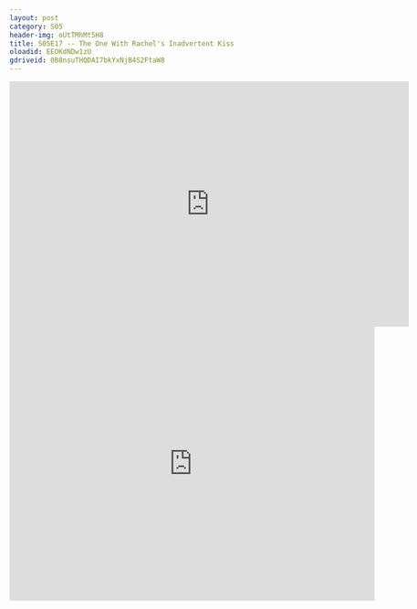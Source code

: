 ```yaml
---
layout: post 
category: S05 
header-img: oUtTMhMt5H8 
title: S05E17 -- The One With Rachel's Inadvertent Kiss 
oloadid: EEOKdNDw1zU 
gdriveid: 0B8nsuTHQDAI7bkYxNjB4S2FtaW8 
--- 
```

<!--more--> 
<iframe src='https://openload.co/embed/EEOKdNDw1zU/' width='700' height='430' frameborder='0' scrolling='no' allowfullscreen='allowfullscreen'></iframe> 
<iframe src='https://drive.google.com/file/d/0B8nsuTHQDAI7bkYxNjB4S2FtaW8/preview' width='640' height='480' frameborder='0' scrolling='no' allowfullscreen='allowfullscreen'></iframe> 
